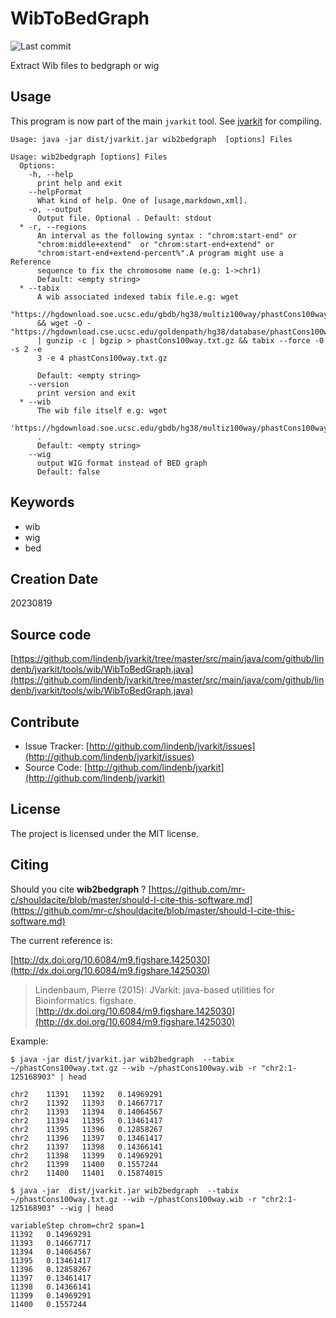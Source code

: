 # WibToBedGraph

![Last commit](https://img.shields.io/github/last-commit/lindenb/jvarkit.png)

Extract Wib files to bedgraph or wig


## Usage


This program is now part of the main `jvarkit` tool. See [jvarkit](JvarkitCentral.md) for compiling.


```
Usage: java -jar dist/jvarkit.jar wib2bedgraph  [options] Files

Usage: wib2bedgraph [options] Files
  Options:
    -h, --help
      print help and exit
    --helpFormat
      What kind of help. One of [usage,markdown,xml].
    -o, --output
      Output file. Optional . Default: stdout
  * -r, --regions
      An interval as the following syntax : "chrom:start-end" or 
      "chrom:middle+extend"  or "chrom:start-end+extend" or 
      "chrom:start-end+extend-percent%".A program might use a Reference 
      sequence to fix the chromosome name (e.g: 1->chr1)
      Default: <empty string>
  * --tabix
      A wib associated indexed tabix file.e.g: wget 
      "https://hgdownload.soe.ucsc.edu/gbdb/hg38/multiz100way/phastCons100way.wib" 
      && wget -O - "https://hgdownload.cse.ucsc.edu/goldenpath/hg38/database/phastCons100way.txt.gz" 
      | gunzip -c | bgzip > phastCons100way.txt.gz && tabix --force -0 -s 2 -e 
      3 -e 4 phastCons100way.txt.gz

      Default: <empty string>
    --version
      print version and exit
  * --wib
      The wib file itself e.g: wget 
      'https://hgdownload.soe.ucsc.edu/gbdb/hg38/multiz100way/phastCons100way.wib' 
      . 
      Default: <empty string>
    --wig
      output WIG format instead of BED graph
      Default: false

```


## Keywords

 * wib
 * wig
 * bed



## Creation Date

20230819

## Source code 

[https://github.com/lindenb/jvarkit/tree/master/src/main/java/com/github/lindenb/jvarkit/tools/wib/WibToBedGraph.java](https://github.com/lindenb/jvarkit/tree/master/src/main/java/com/github/lindenb/jvarkit/tools/wib/WibToBedGraph.java)


## Contribute

- Issue Tracker: [http://github.com/lindenb/jvarkit/issues](http://github.com/lindenb/jvarkit/issues)
- Source Code: [http://github.com/lindenb/jvarkit](http://github.com/lindenb/jvarkit)

## License

The project is licensed under the MIT license.

## Citing

Should you cite **wib2bedgraph** ? [https://github.com/mr-c/shouldacite/blob/master/should-I-cite-this-software.md](https://github.com/mr-c/shouldacite/blob/master/should-I-cite-this-software.md)

The current reference is:

[http://dx.doi.org/10.6084/m9.figshare.1425030](http://dx.doi.org/10.6084/m9.figshare.1425030)

> Lindenbaum, Pierre (2015): JVarkit: java-based utilities for Bioinformatics. figshare.
> [http://dx.doi.org/10.6084/m9.figshare.1425030](http://dx.doi.org/10.6084/m9.figshare.1425030)

 
 Example:
 
 ```
 $ java -jar dist/jvarkit.jar wib2bedgraph  --tabix ~/phastCons100way.txt.gz --wib ~/phastCons100way.wib -r "chr2:1-125168903" | head

chr2	11391	11392	0.14969291
chr2	11392	11393	0.14667717
chr2	11393	11394	0.14064567
chr2	11394	11395	0.13461417
chr2	11395	11396	0.12858267
chr2	11396	11397	0.13461417
chr2	11397	11398	0.14366141
chr2	11398	11399	0.14969291
chr2	11399	11400	0.1557244
chr2	11400	11401	0.15874015

$ java -jar  dist/jvarkit.jar wib2bedgraph  --tabix ~/phastCons100way.txt.gz --wib ~/phastCons100way.wib -r "chr2:1-125168903" --wig | head

variableStep chrom=chr2 span=1
11392	0.14969291
11393	0.14667717
11394	0.14064567
11395	0.13461417
11396	0.12858267
11397	0.13461417
11398	0.14366141
11399	0.14969291
11400	0.1557244
```
 

